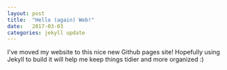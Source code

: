 ```yaml
---
layout: post
title:  "Hello (again) Web!"
date:   2017-03-03
categories: jekyll update
---
```


I've moved my website to this nice new Github pages site! Hopefully using Jekyll to build it will help me keep things tidier and more organized :)
